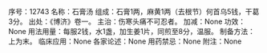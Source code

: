序号：12743
名称：石膏汤
组成：石膏1两，麻黄1两（去根节）何首乌5钱，干葛3分。
出处：《博济》卷一。
主治：伤寒头痛不可忍者。
加减：None
功效：None
用法用量：每服2钱，水1盏，加生姜1片，同煎至8分，温服。
制备方法：上为末。
临床应用：None
各家论述：None
用药禁忌：None
附注：None
